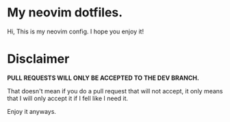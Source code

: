 My neovim dotfiles.
==============

Hi, This is my neovim config. I hope you enjoy it!
# Disclaimer

**PULL REQUESTS WILL ONLY BE ACCEPTED TO THE DEV BRANCH.**

That doesn't mean if you do a pull request that will not accept, it only means that I will only accept it if I fell like I need it.


Enjoy it anyways.
